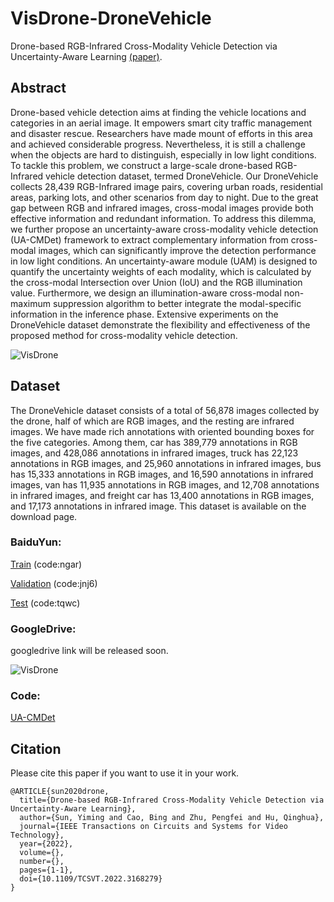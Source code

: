 # VisDrone-DroneVehicle

Drone-based RGB-Infrared Cross-Modality Vehicle Detection via Uncertainty-Aware Learning [(paper)](https://arxiv.org/abs/2003.02437).

## Abstract
Drone-based vehicle detection aims at finding the vehicle locations and categories in an aerial image. It empowers smart city traffic management and disaster rescue. Researchers have made mount of efforts in this area and achieved considerable progress. Nevertheless, it is still a challenge when the objects are hard to distinguish, especially in low light conditions. To tackle this problem, we construct a large-scale drone-based RGB-Infrared vehicle detection dataset, termed DroneVehicle. Our DroneVehicle collects 28,439 RGB-Infrared image pairs, covering urban roads, residential areas, parking lots, and other scenarios from day to night. Due to the great gap between RGB and infrared images, cross-modal images provide both effective information and redundant information. To address this dilemma, we further propose an uncertainty-aware cross-modality vehicle detection (UA-CMDet) framework to extract complementary information from cross-modal images, which can significantly improve the detection performance in low light conditions.
An uncertainty-aware module (UAM) is designed to quantify the uncertainty weights of each modality, which is calculated by the cross-modal Intersection over Union (IoU) and the RGB illumination value. Furthermore, we design an illumination-aware cross-modal non-maximum suppression algorithm to better integrate the modal-specific information in the inference phase. Extensive experiments on the DroneVehicle dataset demonstrate the flexibility and effectiveness of the proposed method for cross-modality vehicle detection. 

![VisDrone](https://github.com/VisDrone/DroneVehicle/blob/master/labelsamples.png)

## Dataset
The DroneVehicle dataset consists of a total of 56,878 images collected by the drone, half of which are RGB images, and the resting are infrared images. We have made rich annotations with oriented bounding boxes for the five categories. Among them, car has 389,779 annotations in RGB images, and 428,086 annotations in infrared images, truck has 22,123 annotations in RGB images, and 25,960 annotations in infrared images, bus has 15,333 annotations in RGB images, and 16,590 annotations in infrared images, van has 11,935 annotations in RGB images, and 12,708 annotations in infrared images, and freight car has 13,400 annotations in RGB images, and 17,173 annotations in infrared image. This dataset is available on the download page.

### BaiduYun:  
[Train](https://pan.baidu.com/s/1ptZCJ1mKYqFnMnsgqEyoGg) (code:ngar) 

[Validation](https://pan.baidu.com/s/1e6e9mESZecpME4IEdU8t3Q) (code:jnj6)  

[Test](https://pan.baidu.com/s/1JlXO4jEUQgkR1Vco1hfKhg) (code:tqwc) 

### GoogleDrive:   
googledrive link will be released soon.

![VisDrone](https://github.com/VisDrone/DroneVehicle/blob/master/dataset_sample.png)

### Code:
[UA-CMDet](https://github.com/SunYM2020/UA-CMDet)

## Citation 

Please cite this paper if you want to use it in your work.
```
@ARTICLE{sun2020drone,
  title={Drone-based RGB-Infrared Cross-Modality Vehicle Detection via Uncertainty-Aware Learning}, 
  author={Sun, Yiming and Cao, Bing and Zhu, Pengfei and Hu, Qinghua},
  journal={IEEE Transactions on Circuits and Systems for Video Technology}, 
  year={2022},
  volume={},
  number={},
  pages={1-1},
  doi={10.1109/TCSVT.2022.3168279}
}
```



